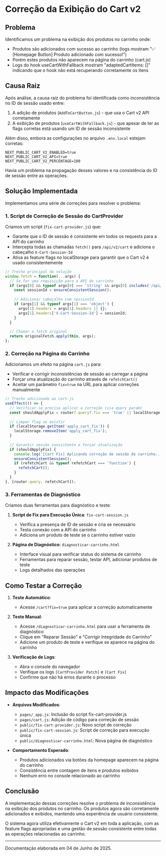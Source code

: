 # Correção da Exibição do Cart v2

## Problema

Identificamos um problema na exibição dos produtos no carrinho onde:

- Produtos são adicionados com sucesso ao carrinho (logs mostram "✅ [Homepage Button] Produto adicionado com sucesso!")
- Porém estes produtos não aparecem na página do carrinho (cart.js)
- Logs do hook useCartWithFallback mostram "adaptedCartItems: []" indicando que o hook não está recuperando corretamente os itens

## Causa Raiz

Após análise, a causa raiz do problema foi identificada como inconsistência no ID de sessão usado entre:

1. A adição de produtos (`AddToCartButton.js`) - que usa o Cart v2 API corretamente
2. A exibição de produtos (`useCartWithFallback.js`) - que apesar de ter as flags corretas está usando um ID de sessão inconsistente

Além disso, embora as configurações no arquivo `.env.local` estejam corretas:

```
NEXT_PUBLIC_CART_V2_ENABLED=true
NEXT_PUBLIC_CART_V2_API=true
NEXT_PUBLIC_CART_V2_PERCENTAGE=100
```

Havia um problema na propagação desses valores e na consistência do ID de sessão entre as operações.

## Solução Implementada

Implementamos uma série de correções para resolver o problema:

### 1. Script de Correção de Sessão do CartProvider

Criamos um script (`fix-cart-provider.js`) que:
- Garante que o ID de sessão é consistente em todos os requests para a API do carrinho
- Intercepta todas as chamadas `fetch()` para `/api/v2/cart` e adiciona o cabeçalho `X-Cart-Session-Id`
- Ativa as feature flags no localStorage para garantir que o Cart v2 é usado consistentemente

```javascript
// Trecho principal da solução
window.fetch = function(...args) {
  // Se for uma requisição para a API do carrinho
  if (args[0] && typeof args[0] === 'string' && args[0].includes('/api/v2/cart')) {
    const sessionId = ensureConsistentSession();
    
    // Adicionar cabeçalho com sessionId
    if (args[1] && typeof args[1] === 'object') {
      args[1].headers = args[1].headers || {};
      args[1].headers['X-Cart-Session-Id'] = sessionId;
    }
  }
  
  // Chamar o fetch original
  return originalFetch.apply(this, args);
};
```

### 2. Correção na Página do Carrinho

Adicionamos um efeito na página `cart.js` para:
- Verificar e corrigir inconsistências de sessão ao carregar a página
- Forçar uma atualização do carrinho através de `refetchCart()`
- Aceitar um parâmetro `fix=true` na URL para aplicar correções manualmente

```javascript
// Trecho adicionado ao cart.js
useEffect(() => {
  // Verificar se precisa aplicar a correção (via query param)
  const shouldApplyFix = router?.query?.fix === 'true' || localStorage.getItem('apply_cart_fix') === 'true';
  
  // Limpar flag se existir
  if (localStorage.getItem('apply_cart_fix')) {
    localStorage.removeItem('apply_cart_fix');
  }
  
  // Garantir sessão consistente e forçar atualização
  if (shouldApplyFix) {
    console.log('[Cart Fix] Aplicando correção de sessão do carrinho...');
    ensureConsistentSession();
    if (refetchCart && typeof refetchCart === 'function') {
      refetchCart();
    }
  }
}, [router.query, refetchCart]);
```

### 3. Ferramentas de Diagnóstico

Criamos duas ferramentas para diagnóstico e teste:

1. **Script de Fix para Execução Única**: `fix-cart-session.js`
   - Verifica a presença de ID de sessão e cria se necessário
   - Testa conexão com a API do carrinho
   - Adiciona um produto de teste se o carrinho estiver vazio

2. **Página de Diagnóstico**: `diagnosticar-carrinho.html`
   - Interface visual para verificar status do sistema de carrinho
   - Ferramentas para reparar sessão, testar API, adicionar produtos de teste
   - Logs detalhados das operações

## Como Testar a Correção

1. **Teste Automático**:
   - Acesse `/cart?fix=true` para aplicar a correção automaticamente

2. **Teste Manual**:
   - Acesse `/diagnosticar-carrinho.html` para usar a ferramenta de diagnóstico
   - Clique em "Reparar Sessão" e "Corrigir Integridade do Carrinho"
   - Adicione um produto de teste e verifique se aparece na página do carrinho

3. **Verificação de Logs**:
   - Abra o console do navegador
   - Verifique os logs `[CartProvider Patch]` e `[Cart Fix]`
   - Confirme que não há erros durante o processo

## Impacto das Modificações

- **Arquivos Modificados**:
  - `pages/_app.js`: Inclusão do script fix-cart-provider.js
  - `pages/cart.js`: Adição de código para correção de sessão
  - `public/fix-cart-provider.js`: Novo script de correção
  - `public/fix-cart-session.js`: Script de correção para execução única
  - `public/diagnosticar-carrinho.html`: Nova página de diagnóstico

- **Comportamento Esperado**:
  - Produtos adicionados via botões da homepage aparecem na página do carrinho
  - Consistência entre contagem de itens e produtos exibidos
  - Nenhum erro no console relacionado ao carrinho

## Conclusão

A implementação dessas correções resolve o problema de inconsistência na exibição dos produtos no carrinho. Os produtos agora são corretamente adicionados e exibidos, mantendo uma experiência de usuário consistente.

O sistema agora utiliza efetivamente o Cart v2 em toda a aplicação, com as feature flags apropriadas e uma gestão de sessão consistente entre todas as operações relacionadas ao carrinho.

---

Documentação elaborada em 04 de Junho de 2025.
